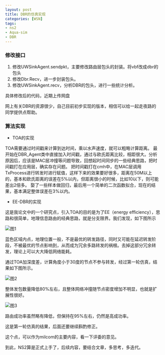 ```yaml
---
layout: post
title: DBR的仿真实现
categories: [WSN]
tags:
- ns2
- Aqua-sim
- DBR
---
```



### 修改接口 ###

1. 修改UWSinkAgent.sendpkt，主要修改路由层包头的封装。将vbf改成dbr的包头
2. 修改Dbr.Recv，进一步封装包头。
3. 修改UWSinkAgent.recv，分析DBR的包头，进行一些统计分析。

具体修改后的代码，近期上传网盘

网上有关DBR的资源很少，自己目前初步实现的版本，相信可以给一起走夜路的同学提供点帮助。

### 算法实现 ###

* TOA的实现

TOA需要通过时间戳来计算到达时间，乘以水声速度，就可以粗略计算距离。
最开始在DBR_Agent类中直接加入时间戳，通过与欧氏距离比较，相距很大。分析原因后，应该是MAC层冲撞等问题导致，回想起时间同步的一些经典思路，把时间戳打在应用层，确实存在问题。
把时间戳打在cmh中，在MAC层调用TxProcess进行转发时进行赋值，这样下来的效果要好很多，距离在50M以上的，基本和欧氏距离的误差在5%以内，但距离很小的时候，比如10以下，则可能差出2倍多。
娶了一些样本做回归，最后用一个简单的二次函数拟合，现在的结果，基本满足整体误差在3%以内。

* EE-DBR的实现

这是我论文中的一个研究点，引入TOA的目的是为了EE（energy efficiency），思路和很简单，地理信息路由的经典思路，就是分支限界。我们发现，如下图所示

![图1](http://pic.yupoo.com/bitcsdby/DGt8nuEy/medish.jpg)

蓝色区域内点，地理位置一般，不是最优的转发路径，同时又可能在延迟转发阶段，不被最优的节点影响到，从而成为冗余多路转发的祸根。去掉这部分冗余转发，理论上可以大大降低网络能耗。

通过TOA加深度差，计算角度小于30度的节点不参与转发，经过第一轮仿真，结果如下图所示。

![图2](http://pic.yupoo.com/bitcsdby/DGtdgJtl/medish.jpg)

整体发包数量降低80%左右，且整体网络冲撞随节点密度增加不明显，也就是扩展性很好。

![图3](http://pic.yupoo.com/bitcsdby/DGtdfYtP/medish.jpg)

路由成功率虽然略有降低，但保持在95%左右，仍然是高成功率。

这是第一轮仿真的结果，后面还要继续斟酌修正。

这个点，可以作为milcom的主要内容，看一下评委的意见。

到此，NS2算是正式上手了，后续内容，要结合文章，多思考，多迭代。